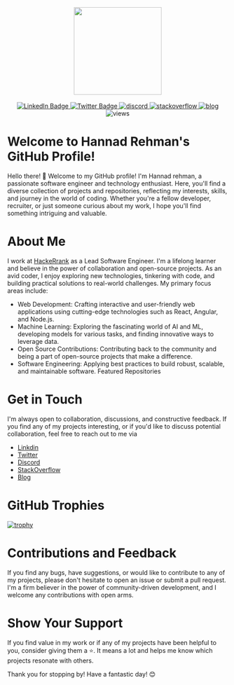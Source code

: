 
<div id="header" align="center">
  <img src="https://i.giphy.com/media/v1.Y2lkPTc5MGI3NjExaWRkYmJ3cDlvNDcxd2xkeWVvZzFzdnUxeTNqc2d3MzRnaG1uM3hyeSZlcD12MV9pbnRlcm5hbF9naWZfYnlfaWQmY3Q9Zw/vs5y14mkgmZOVukgmE/giphy.gif" width="200"/>
</div>
<br />
<div id="badges" align="center">
  <a href="https://www.linkedin.com/in/hannad-rehman">
    <img src="https://img.shields.io/badge/LinkedIn-blue?style=for-the-badge&logo=linkedin&logoColor=white" alt="LinkedIn Badge"/>
  </a>
  <a href="https://twitter.com/hannad_rehman">
    <img src="https://img.shields.io/badge/Twitter-blue?style=for-the-badge&logo=twitter&logoColor=white" alt="Twitter Badge"/>
  </a>
  <a href="https://discordapp.com/users/705906985798729760">
    <img src="https://img.shields.io/badge/Discord-5562ea?style=for-the-badge&logo=discord&logoColor=white" alt="discord" /> 
  </a>
  <a href="https://stackoverflow.com/users/4214329/hannad-rehman">
    <img src="https://img.shields.io/badge/Stackoverflow-f4842b?style=for-the-badge&logo=stackoverflow&logoColor=white" alt="stackoverflow" />
  </a>
   <a href="http://hannadrehman.com">
    <img src="https://img.shields.io/badge/Blog-1a1b1e?style=for-the-badge&logo=vercel&logoColor=white" alt="blog" />
  </a>
</div>
<div align="center">
  <img src="https://komarev.com/ghpvc/?username=hannadrehman" alt="views" />
</div>


# Welcome to Hannad Rehman's GitHub Profile!


Hello there! 👋 Welcome to my GitHub profile! I'm Hannad rehman, a passionate software engineer and technology enthusiast. Here, you'll find a diverse collection of projects and repositories, reflecting my interests, skills, and journey in the world of coding. Whether you're a fellow developer, recruiter, or just someone curious about my work, I hope you'll find something intriguing and valuable.



# About Me

I work at [HackeRrank](https://www.hackerrank.com/) as a Lead Software Engineer. I'm a lifelong learner and believe in the power of collaboration and open-source projects. As an avid coder, I enjoy exploring new technologies, tinkering with code, and building practical solutions to real-world challenges. My primary focus areas include:

- Web Development: Crafting interactive and user-friendly web applications using cutting-edge technologies such as React, Angular, and Node.js.
- Machine Learning: Exploring the fascinating world of AI and ML, developing models for various tasks, and finding innovative ways to leverage data.
- Open Source Contributions: Contributing back to the community and being a part of open-source projects that make a difference.
- Software Engineering: Applying best practices to build robust, scalable, and maintainable software.
Featured Repositories


# Get in Touch

I'm always open to collaboration, discussions, and constructive feedback. If you find any of my projects interesting, or if you'd like to discuss potential collaboration, feel free to reach out to me via 
- [Linkdin](https://www.linkedin.com/in/hannad-rehman/)
- [Twitter](https://twitter.com/hannad_rehman)
- [Discord](https://discordapp.com/users/705906985798729760/)
- [StackOverflow](https://stackoverflow.com/users/4214329/hannad-rehman)
- [Blog](https://hannadrehman.com/)

# GitHub Trophies
[![trophy](https://github-profile-trophy.vercel.app/?username=hannadrehman&theme=onedark)](https://hannadrehman.com)

# Contributions and Feedback

If you find any bugs, have suggestions, or would like to contribute to any of my projects, please don't hesitate to open an issue or submit a pull request. I'm a firm believer in the power of community-driven development, and I welcome any contributions with open arms.

# Show Your Support

If you find value in my work or if any of my projects have been helpful to you, consider giving them a ⭐️. It means a lot and helps me know which projects resonate with others.

Thank you for stopping by! Have a fantastic day! 😊


